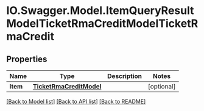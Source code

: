 # IO.Swagger.Model.ItemQueryResultModelTicketRmaCreditModelTicketRmaCredit
## Properties

Name | Type | Description | Notes
------------ | ------------- | ------------- | -------------
**Item** | [**TicketRmaCreditModel**](TicketRmaCreditModel.md) |  | [optional] 

[[Back to Model list]](../README.md#documentation-for-models) [[Back to API list]](../README.md#documentation-for-api-endpoints) [[Back to README]](../README.md)

